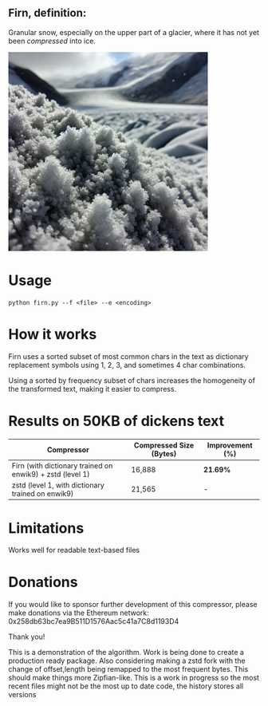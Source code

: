 
## Firn, definition:
Granular snow, especially on the upper part of a glacier, where it has not yet been _compressed_ into ice.

<img src="img.png" alt="firn" width="400">

# Usage
```
python firn.py --f <file> --e <encoding>
```

# How it works
Firn uses a sorted subset of most common chars in the text as dictionary replacement symbols using 1, 2, 3, and sometimes 4 char combinations.

Using a sorted by frequency subset of chars increases the homogeneity of the transformed text, making it easier to compress.

# Results on 50KB of dickens text
| Compressor | Compressed Size (Bytes) | Improvement (%) |
|------------|--------------------------|-----------------|
| Firn (with dictionary trained on enwik9) + zstd (level 1)       | 16,888                   | **21.69%**        |
| zstd (level 1, with dictionary trained on enwik9) | 21,565                | -               |

# Limitations
Works well for readable text-based files

# Donations
If you would like to sponsor further development of this compressor, please make donations via the Ethereum network:
0x258db63bc7ea9B511D1576Aac5c41a7C8d1193D4

Thank you!

This is a demonstration of the algorithm. Work is being done to create a production ready package. Also considering making a zstd fork with the change of offset,length being remapped to the most frequent bytes. This should make things more Zipfian-like. This is a work in progress so the most recent files might not be the most up to date code, the history stores all versions


